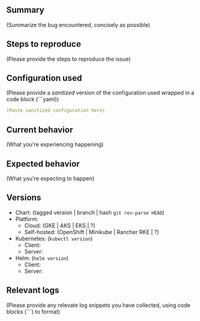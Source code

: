## Summary

(Summarize the bug encountered, concisely as possible)

## Steps to reproduce

(Please provide the steps to reproduce the issue)

## Configuration used

(Please provide a _sanitized_ version of the configuration used wrapped in a code block (```yaml))

```yaml
(Paste sanitized configuration here)
```

## Current behavior

(What you're experiencing happening)

## Expected behavior

(What you're expecting to happen)

## Versions

- Chart: (tagged version | branch | hash `git rev-parse HEAD`)
- Platform: 
  - Cloud: (GKE | AKS | EKS | ?)
  - Self-hosted: (OpenShift | Minikube | Rancher RKE | ?)
- Kubernetes: (`kubectl version`)
  - Client:
  - Server:
- Helm: (`helm version`)
  - Client:
  - Server:

## Relevant logs

(Please provide any relevate log snippets you have collected, using code blocks (```) to format)


